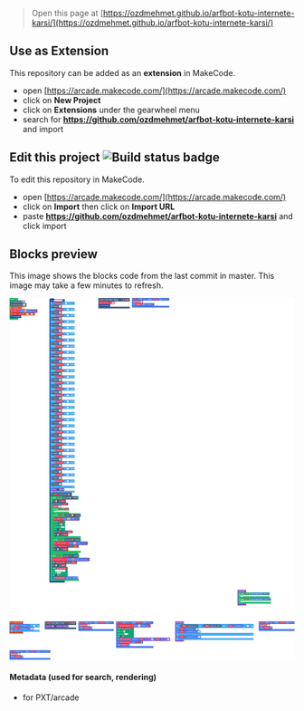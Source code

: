  


> Open this page at [https://ozdmehmet.github.io/arfbot-kotu-internete-karsi/](https://ozdmehmet.github.io/arfbot-kotu-internete-karsi/)

## Use as Extension

This repository can be added as an **extension** in MakeCode.

* open [https://arcade.makecode.com/](https://arcade.makecode.com/)
* click on **New Project**
* click on **Extensions** under the gearwheel menu
* search for **https://github.com/ozdmehmet/arfbot-kotu-internete-karsi** and import

## Edit this project ![Build status badge](https://github.com/ozdmehmet/arfbot-kotu-internete-karsi/workflows/MakeCode/badge.svg)

To edit this repository in MakeCode.

* open [https://arcade.makecode.com/](https://arcade.makecode.com/)
* click on **Import** then click on **Import URL**
* paste **https://github.com/ozdmehmet/arfbot-kotu-internete-karsi** and click import

## Blocks preview

This image shows the blocks code from the last commit in master.
This image may take a few minutes to refresh.

![A rendered view of the blocks](https://github.com/ozdmehmet/arfbot-kotu-internete-karsi/raw/master/.github/makecode/blocks.png)

#### Metadata (used for search, rendering)

* for PXT/arcade
<script src="https://makecode.com/gh-pages-embed.js"></script><script>makeCodeRender("{{ site.makecode.home_url }}", "{{ site.github.owner_name }}/{{ site.github.repository_name }}");</script>
